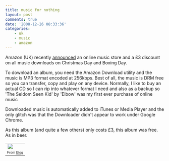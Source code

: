 ```yaml
---
title: music for nothing
layout: post
comments: true
date: '2008-12-26 08:33:36'
categories:
    - uk
    - music
    - amazon
---
```

Amazon (UK) recently
[announced](http://www.amazon.co.uk/MP3-Music-Download/b/ref=amb_link_82789473_4?ie=UTF8&node=77197031&pf_rd_m=A3P5ROKL5A1OLE&pf_rd_s=center-0&pf_rd_r=0QH4MW4VEHZ0GDK985R8&pf_rd_t=101&pf_rd_p=464904573&pf_rd_i=468294)
an online music store and a &pound;3 discount on all music downloads on
Christmas Day and Boxing Day.

To download an album, you need the Amazon Download utility and the music
is MP3 format encoded at 256kbps. Best of all, the music is DRM free so
you can transfer, copy and play on any device. Normally, I like to buy
an actual CD so I can rip into whatever format I need and also as a
backup so 'The Seldom Seen Kid' by 'Elbow' was my first ever purchase of
online music

Downloaded music is automatically added to iTunes or Media Player and
the only glitch was that the Downloader didn't appear to work under
Google Chrome.

As this album (and quite a few others) only costs &pound;3, this album was
free. As in beer.

<table style="width:auto;"><tr><td><a href="http://picasaweb.google.com/lh/photo/jtSLiWPVw_lBvdl0m2wb6Q?feat=embedwebsite"><img src="http://lh4.ggpht.com/_l2uGy1RGCiE/SVSTZXnOivI/AAAAAAAAA58/JgHgLkfe2ZA/s400/Amazon-MP3.PNG"
																/></a></td></tr><tr><td style="font-family:arial,sans-serif;
																font-size:11px;
																text-align:right">From <a href="http://picasaweb.google.com/nbrightside/Blog?feat=embedwebsite">Blog</a></td></tr></table>


